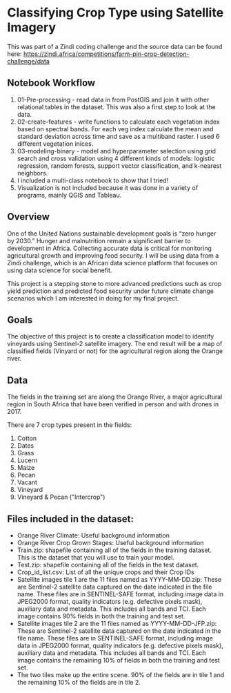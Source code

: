 # Classifying Crop Type using Satellite Imagery

This was part of a Zindi coding challenge and the source data can be found here: https://zindi.africa/competitions/farm-pin-crop-detection-challenge/data

## Notebook Workflow
1. 01-Pre-processing - read data in from PostGIS and join it with other relational tables in the dataset. This was also a first step to look at the data.
2. 02-create-features - write functions to calculate each vegetation index based on spectral bands. For each veg index calculate the mean and standard deviation across time and save as a multiband raster. I used 6 different vegetation inices. 
3. 03-modeling-binary - model and hyperparameter selection using grid search and cross validation using 4 different kinds of models: logistic regression, random forests, support vector classification, and k-nearest neighbors.
4. I included a multi-class notebook to show that I tried!
5. Visualization is not included because it was done in a variety of programs, mainly QGIS and Tableau.

## Overview
One of the United Nations sustainable development goals is “zero hunger by 2030.” Hunger and malnutrition remain a significant barrier to development in Africa. Collecting accurate data is critical for monitoring agricultural growth and improving food security. I will be using data from a Zindi challenge, which is an African data science platform that focuses on using data science for social benefit. 

This project is a stepping stone to more advanced predictions such as crop yield prediction and predicted food security under future climate change scenarios which I am interested in doing for my final project. 


## Goals
The objective of this project is to create a classification model to identify vineyards using Sentinel-2 satellite imagery. The end result will be a map of classified fields (Vinyard or not) for the agricultural region along the Orange river.


## Data
The fields in the training set are along the Orange River, a major agricultural region in South Africa that have been verified in person and with drones in 2017.

There are 7 crop types present in the fields:

1. Cotton
2. Dates
3. Grass
4. Lucern
5. Maize
6. Pecan
7. Vacant
8. Vineyard
9. Vineyard & Pecan ("Intercrop")

## Files included in the dataset:
- Orange River Climate: Useful background information
- Orange River Crop Grown Stages: Useful background information
- Train.zip: shapefile containing all of the fields in the training dataset. This is the dataset that you will use to train your model.
- Test.zip: shapefile containing all of the fields in the test dataset. 
- Crop_id_list.csv: List of all the unique crops and their Crop IDs
- Satellite images tile 1 are the 11 files named as YYYY-MM-DD.zip: These are Sentinel-2 satellite data captured on the date indicated in the file name. These files are in SENTINEL-SAFE format, including image data in JPEG2000 format, quality indicators (e.g. defective pixels mask), auxiliary data and metadata. This includes all bands and TCI. Each image contains 90% fields in both the training and test set.
- Satellite images tile 2 are the 11 files named as YYYY-MM-DD-JFP.zip: These are Sentinel-2 satellite data captured on the date indicated in the file name. These files are in SENTINEL-SAFE format, including image data in JPEG2000 format, quality indicators (e.g. defective pixels mask), auxiliary data and metadata. This includes all bands and TCI. Each image contains the remaining 10% of fields in both the training and test set.
- The two tiles make up the entire scene. 90% of the fields are in tile 1 and the remaining 10% of the fields are in tile 2.
